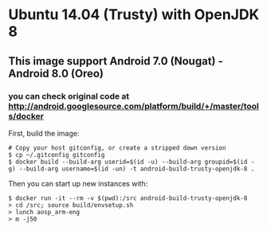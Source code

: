 # Ubuntu 14.04 (Trusty) with OpenJDK 8
## This image support Android 7.0 (Nougat) - Android 8.0 (Oreo)
### you can check original code at http://android.googlesource.com/platform/build/+/master/tools/docker

First, build the image:
```
# Copy your host gitconfig, or create a stripped down version
$ cp ~/.gitconfig gitconfig
$ docker build --build-arg userid=$(id -u) --build-arg groupid=$(id -g) --build-arg username=$(id -un) -t android-build-trusty-openjdk-8 .
```

Then you can start up new instances with:
```
$ docker run -it --rm -v $(pwd):/src android-build-trusty-openjdk-8
> cd /src; source build/envsetup.sh
> lunch aosp_arm-eng
> m -j50 
```
